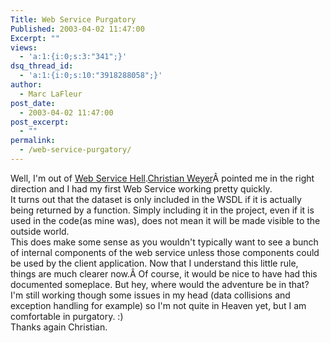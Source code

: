 ```yaml
---
Title: Web Service Purgatory
Published: 2003-04-02 11:47:00
Excerpt: ""
views:
  - 'a:1:{i:0;s:3:"341";}'
dsq_thread_id:
  - 'a:1:{i:0;s:10:"3918288058";}'
author:
  - Marc LaFleur
post_date:
  - 2003-04-02 11:47:00
post_excerpt:
  - ""
permalink:
  - /web-service-purgatory/
---
```

<p class="MsoNormal" style="margin: 0in 0in 0pt;">Well, I'm out of <a href="http://massivescale.azurewebsites.net/?p=383">Web Service Hell</a>.<a href="http://dotnetweblogs.com/cweyer/">Christian Weyer</a>Â pointed me in the right direction and I had my first Web Service working pretty quickly.</p>
<p class="MsoNormal" style="margin: 0in 0in 0pt;"></p>
<p class="MsoNormal" style="margin: 0in 0in 0pt;">It turns out that the dataset is only included in the WSDL if it is actually being returned by a function. Simply including it in the project, even if it is used in the code(as mine was), does not mean it will be made visible to the outside world.</p>
<p class="MsoNormal" style="margin: 0in 0in 0pt;"></p>
<p class="MsoNormal" style="margin: 0in 0in 0pt;">This does make some sense as you wouldn't typically want to see a bunch of internal components of the web service unless those components could be used by the client application. Now that I understand this little rule, things are much clearer now.Â Of course, it would be nice to have had this documented someplace. But hey, where would the adventure be in that?</p>
<p class="MsoNormal" style="margin: 0in 0in 0pt;">
I'm still working though some issues in my head (data collisions and exception handling for example) so I'm not quite in Heaven yet, but I am comfortable in purgatory. :)</p>
<p class="MsoNormal" style="margin: 0in 0in 0pt;">
Thanks again Christian.</p>